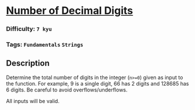 # [Number of Decimal Digits](https://www.codewars.com/kata/58fa273ca6d84c158e000052)

### Difficulty: `7 kyu`

### Tags: `Fundamentals` `Strings`

## Description

Determine the total number of digits in the integer (`n>=0`) given as input to the function. For example, 9 is a single digit, 66 has 2 digits and 128685 has 6 digits. Be careful to avoid overflows/underflows.

All inputs will be valid.